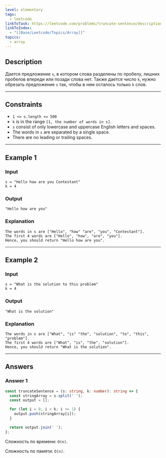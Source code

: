 ```yaml
---
level: elementary
tags:
  - leetcode
linkToTask: https://leetcode.com/problems/truncate-sentence/description/
linkToIndex:
  - "[[Base/Leetcode/Topics/Array]]"
topics:
  - array
---
```

## Description

Дается предложение `s`, в котором слова разделены по пробелу, лишних пробелов впереди или позади слова нет. Также дается число `k`, нужно обрезать предложение `s` так, чтобы в нем осталось только `k` слов.

---
## Constraints

- `1 <= s.length <= 500`
- `k` is in the range `[1, the number of words in s]`.
- `s` consist of only lowercase and uppercase English letters and spaces.
- The words in `s` are separated by a single space.
- There are no leading or trailing spaces.

---
## Example 1

### Input

```
s = "Hello how are you Contestant"
k = 4
```
### Output

```
"Hello how are you"
```
### Explanation

```
The words in s are ["Hello", "how" "are", "you", "Contestant"].
The first 4 words are ["Hello", "how", "are", "you"].
Hence, you should return "Hello how are you".
```

---
## Example 2

### Input

```
s = "What is the solution to this problem"
k = 4
```
### Output

```
"What is the solution"
```
### Explanation

```
The words in s are ["What", "is" "the", "solution", "to", "this", "problem"].
The first 4 words are ["What", "is", "the", "solution"].
Hence, you should return "What is the solution".
```

---
## Answers

### Answer 1

```typescript
const truncateSentence = (s: string, k: number): string => {
  const stringArray = s.split(' '); 
  const output = [];

  for (let i = 0; i < k; i += 1) {
    output.push(stringArray[i]);
  }

  return output.join(' ');
};
```

Сложность по времени: `O(n)`.

Сложность по памяти: `O(n)`.